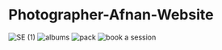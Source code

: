 # Photographer-Afnan-Website

![SE (1)](https://user-images.githubusercontent.com/114115216/223207448-c3245354-c911-4833-b5e4-7d033f734348.jpeg)
![albums](https://user-images.githubusercontent.com/114115216/223207454-070a2732-1c10-415c-a568-7b81828be809.png)
![pack](https://user-images.githubusercontent.com/114115216/223207466-ffdd2298-b5e1-4251-aa24-a174e36dc633.png)
![book a session](https://user-images.githubusercontent.com/114115216/223207484-9de8b02e-2c7f-4d56-98b8-6e1ad07a032b.png)
